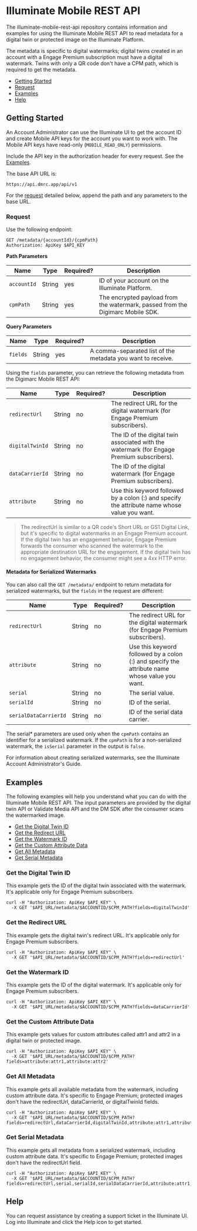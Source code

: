 # Illuminate Mobile REST API

The illuminate-mobile-rest-api repository contains information and examples 
for using the Illuminate Mobile REST API to read metadata for a digital twin
or protected image on the Illuminate Platform.

The metadata is specific to digital watermarks; digital twins created in an
account with a Engage Premium subscription must have a digital watermark. 
Twins with only a QR code don't have a CPM path, which is required to get the
metadata.

* [Getting Started](#getting-started)
* [Request](#request)
* [Examples](#examples)
* [Help](#help)


## Getting Started

An Account Administrator can use the Illuminate UI to get the account ID and 
create Mobile API keys for the account you want to work with. The Mobile API 
keys have read-only (`MOBILE_READ_ONLY`) permissions.

Include the API key in the authorization header for every request. See the 
[Examples](#examples).

The base API URL is:

```
https://api.dmrc.app/api/v1
```

For the [request](#requests) detailed below, append the path and any 
parameters to the base URL.

### Request 

Use the following endpoint:

```
GET /metadata/{accountId}/{cpmPath}
Authorization: ApiKey $API_KEY
```

**Path Parameters**

| Name | Type | Required? | Description |
|------|------|-----------|-------------|
| `accountId` | String | yes | ID of your account on the Illuminate Platform. |
| `cpmPath` | String | yes | The encrypted payload from the watermark, passed from the Digimarc Mobile SDK. |

**Query Parameters**

| Name | Type | Required? | Description |
|------|------|-----------|-------------|
| `fields` | String | yes | A comma-separated list of the metadata you want to receive. |

Using the `fields` parameter, you can retrieve the following metadata from the 
Digimarc Mobile REST API:

| Name | Type | Required? | Description |
|------|------|-----------|-------------|
| `redirectUrl` | String | no | The redirect URL for the digital watermark (for Engage Premium subscribers). |
| `digitalTwinId` | String | no | The ID of the digital twin associated with the watermark (for Engage Premium subscribers). |
| `dataCarrierId` | String | no | The ID of the digital watermark (for Engage Premium subscribers). |
| `attribute` | String | no | Use this keyword followed by a colon (:) and specify the attribute name whose value you want. |

> The redirectUrl is similar to a QR code's Short URL or GS1 Digital Link, 
but it's specific to digital watermarks in an Engage Premium account. If the
digital twin has an engagement behavior, Engage Premium forwards the consumer
who scanned the watermark to the appropriate destination URL for the engagement. 
If the digital twin has no engagement behavior, the consumer might see a 
4xx HTTP error.

#### Metadata for Serialized Watermarks

You can also call the `GET /metadata/` endpoint to return metadata for 
serialized watermarks, but the `fields` in the request are different:

| Name | Type | Required? | Description |
|------|------|-----------|-------------|
| `redirectUrl` | String | no | The redirect URL for the digital watermark (for Engage Premium subscribers). |
| `attribute` | String | no | Use this keyword followed by a colon (:) and specify the attribute name whose value you want. |
| `serial` | String | no | The serial value. |
| `serialId` | String | no | ID of the serial.|
| `serialDataCarrierId` | String | no | ID of the serial data carrier. |

The serial* parameters are used only when the `cpmPath` contains an 
identifier for a serialized watermark. If the `cpmPath` is for a non-serialized 
watermark, the `isSerial` parameter in the output is `false`.

For information about creating serialized watermarks, see the Illuminate 
Account Administrator's Guide.

## Examples

The following examples will help you understand what you can do with the 
Illuminate Mobile REST API. The input parameters are provided by the digital 
twin API or Validate Media API and the DM SDK after the consumer scans the 
watermarked image.

* [Get the Digital Twin ID](#get-the-digital-twin-id)
* [Get the Redirect URL](#get-the-redirect-url)
* [Get the Watermark ID](#get-the-watermark-id)
* [Get the Custom Attribute Data](#get-the-custom-attribute-data)
* [Get All Metadata](#get-all-metadata)
* [Get Serial Metadata](#get-serial-metadata)

### Get the Digital Twin ID

This example gets the ID of the digital twin associated with the watermark. 
It's applicable only for Engage Premium subscribers.

```shell
curl -H "Authorization: ApiKey $API_KEY" \
  -X GET '$API_URL/metadata/$ACCOUNTID/$CPM_PATH?fields=digitalTwinId'
```

### Get the Redirect URL

This example gets the digital twin's redirect URL. It's applicable only for 
Engage Premium subscribers.

```shell
curl -H "Authorization: ApiKey $API_KEY" \
  -X GET '$API_URL/metadata/$ACCOUNTID/$CPM_PATH?fields=redirectUrl'
```

### Get the Watermark ID

This example gets the ID of the digital watermark. It's applicable only for 
Engage Premium subscribers.

```shell
curl -H "Authorization: ApiKey $API_KEY" \
  -X GET '$API_URL/metadata/$ACCOUNTID/$CPM_PATH?fields=dataCarrierId'
```

### Get the Custom Attribute Data

This example gets values for custom attributes called attr1 and attr2 in a 
digital twin or protected image. 

```shell
curl -H "Authorization: ApiKey $API_KEY" \
  -X GET '$API_URL/metadata/$ACCOUNTID/$CPM_PATH?fields=attribute:attr1,attribute:attr2'
```

### Get All Metadata

This example gets all available metadata from the watermark, including custom 
attribute data. It's specific to Engage Premium; protected images don't have 
the redirectUrl, dataCarrierId, or digitalTwinId fields.

```shell
curl -H "Authorization: ApiKey $API_KEY" \
  -X GET '$API_URL/metadata/$ACCOUNTID/$CPM_PATH?fields=redirectUrl,dataCarrierId,digitalTwinId,attribute:attr1,attribute:attr2'
```

### Get Serial Metadata

This example gets all metadata from a serialized watermark, including custom 
attribute data. It's specific to Engage Premium; protected images don't have 
the redirectUrl field.

```shell
curl -H "Authorization: ApiKey $API_KEY" \
  -X GET '$API_URL/metadata/$ACCOUNTID/$CPM_PATH?fields=redirectUrl,serial,serialId,serialDataCarrierId,attribute:attr1,attribute:attr2'
```

## Help

You can request assistance by creating a support ticket in the Illuminate UI. 
Log into Illuminate and click the Help icon to get started.
